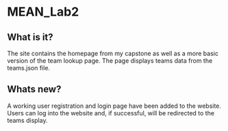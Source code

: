 # MEAN_Lab2

## What is it?
The site contains the homepage from my capstone as well as a more basic version of the team lookup page. The page displays teams data from the teams.json file.

## Whats new?
A working user registration and login page have been added to the website. Users can log into the website and, if successful, will be redirected to the teams display.